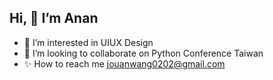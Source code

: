 ## Hi, 👋  I’m Anan
-  🌱  I’m interested in UIUX Design
-  🌱  I’m looking to collaborate on Python Conference Taiwan
-  ✨   How to reach me jouanwang0202@gmail.com

<!---
anan0202/anan0202 is a ✨ special ✨ repository because its `README.md` (this file) appears on your GitHub profile.
You can click the Preview link to take a look at your changes.
--->

